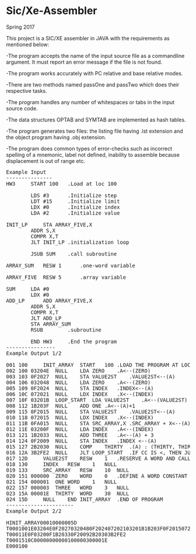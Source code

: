 # Sic/Xe-Assembler

Spring 2017

This project is a SIC/XE assembler in JAVA
with the requirements as mentioned below:

-The program accepts the name of the input source file as a commandline
argument. It must report an error message if the file is not found.

-The program works accurately with PC relative and base relative modes.

-There are two methods named passOne and passTwo which does their
respective tasks.

-The program handles any number of whitespaces or tabs in
the input source code.

-The data structures OPTAB and SYMTAB are implemented as hash
tables.

-The program generates two files: the listing file having .lst extension
and the object program having .obj extension.

-The program does common types of error-checks such as incorrect
spelling of a mnemonic, label not defined, inability to assemble because
displacement is out of range etc.
<pre>
Example Input
---------------
HW3		START 100	.Load at loc 100

		LDS #3		.Initialize step
		LDT #15		.Initialize limit
		LDX #0		.Initialize index
		LDA #2		.Initialize value

INIT_LP		STA ARRAY_FIVE,X
		ADDR S,X
		COMPR X,T
		JLT INIT_LP	.initialization loop

		JSUB SUM	.call subroutine

ARRAY_SUM	RESW 1		.one-word variable

ARRAY_FIVE	RESW 5		.array variable

SUM		LDA #0
		LDX #0
ADD_LP		ADD ARRAY_FIVE,X
		ADDR S,X
		COMPR X,T
		JLT ADD_LP
		STA ARRAY_SUM
		RSUB		.subroutine

		END HW3		.End the program
----------------
Example Output 1/2
 
001	100		INIT_ARRAY	START	100	.LOAD THE PROGRAM AT LOC 100
002	100	03204E	NULL	LDA	ZERO	.A<--(ZERO)
003	103	0F2027	NULL	STA	VALUE2ST	.VALUE2ST<--(A)
004	106	032048	NULL	LDA	ZERO	.A<--(ZERO)
005	109	0F2024	NULL	STA	INDEX	.INDEX<--(A)
006	10C	072021	NULL	LDX	INDEX	.X<--(INDEX)
007	10F	03201B	LOOP_START	LDA	VALUE2ST	.A<--(VALUE2ST)
008	112	1B203F	NULL	ADD	ONE	.A<--(A)+1
009	115	0F2015	NULL	STA	VALUE2ST	.VALUE2ST<--(A)
010	118	072015	NULL	LDX	INDEX	.X<--(INDEX)
011	11B	0FA015	NULL	STA	SRC_ARRAY,X	.SRC_ARRAY + X<--(A); SAME AS WRITING SRC_ARRAY[X]<--(A)
012	11E	03200F	NULL	LDA	INDEX	.A<--(INDEX)
013	121	1B2033	NULL	ADD	THREE	.A<--(A) + 3
014	124	0F2009	NULL	STA	INDEX	.INDEX <--(A)
015	127	2B2030	NULL	COMP	THIRTY	.(A) : (THIRTY, THIRTY+1,THIRTY+2) AND SET CC ACCORDINGLY
016	12A	3B2FE2	NULL	JLT	LOOP_START	.IF CC IS <, THEN JUMP TO LOOP_START
017	12D		VALUE2ST	RESW	1	.RESERVE A WORD AND CALL IT VALUE2ST
018	130		INDEX	RESW	1	NULL
019	133		SRC_ARRAY	RESW	10	NULL
020	151	000000	ZERO	WORD	0	.DEFINE A WORD CONSTANT INITIALIZED TO 0
021	154	000001	ONE	WORD	1	NULL
022	157	000003	THREE	WORD	3	NULL
023	15A	00001E	THIRTY	WORD	30	NULL
024	15D		NULL	END	INIT_ARRAY	.END OF PROGRAM
----------------------
Example Output 2/2

HINIT_ARRAY00010000005D
T0001001E03204E0F20270320480F202407202103201B1B203F0F20150720150FA015
T00011E0F03200F1B20330F20092B20303B2FE2
T0001510C00000000000100000300001E
E000100
</pre>
